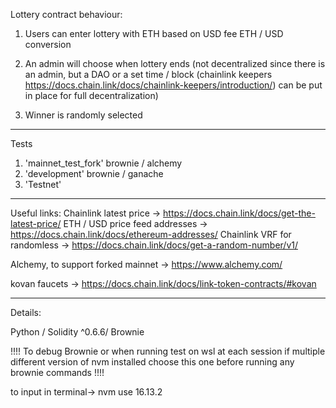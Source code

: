 Lottery contract behaviour:
1. Users can enter lottery with ETH based on USD fee
ETH / USD conversion

2. An admin will choose when lottery ends (not decentralized since there is an admin, but  a DAO or a set time / block (chainlink keepers https://docs.chain.link/docs/chainlink-keepers/introduction/) can be put in place for full decentralization)

3. Winner is randomly selected
------------------------------------
Tests

1. 'mainnet_test_fork' brownie / alchemy
2. 'development' brownie / ganache
3. 'Testnet'
------------------------------------
Useful links:
Chainlink latest price -> https://docs.chain.link/docs/get-the-latest-price/
ETH / USD price feed addresses -> https://docs.chain.link/docs/ethereum-addresses/
Chainlink VRF for randomless -> https://docs.chain.link/docs/get-a-random-number/v1/

Alchemy, to support forked mainnet -> https://www.alchemy.com/

kovan faucets -> https://docs.chain.link/docs/link-token-contracts/#kovan


------------------------------------
Details:

Python / Solidity ^0.6.6/ Brownie

!!!! To debug Brownie or when running test on wsl at each session if multiple different version of nvm installed choose this one before running any brownie commands !!!!

to input in terminal->               nvm use 16.13.2

